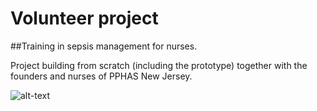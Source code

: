 # Volunteer project

##Training in sepsis management for nurses.

Project building from scratch (including the prototype) together with the founders and nurses of PPHAS New Jersey.

![alt-text](https://github.com/tiagopazhs/sepsis-guide/blob/master/src/assets/sampleGif.gif)
